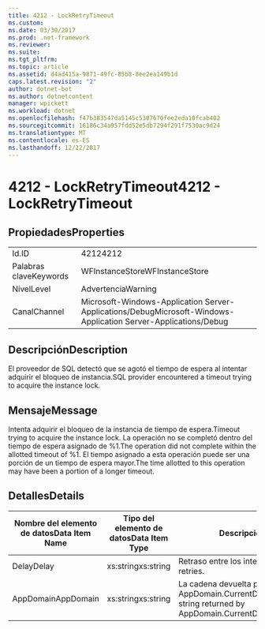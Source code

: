 ```yaml
---
title: 4212 - LockRetryTimeout
ms.custom: 
ms.date: 03/30/2017
ms.prod: .net-framework
ms.reviewer: 
ms.suite: 
ms.tgt_pltfrm: 
ms.topic: article
ms.assetid: d4ad415a-9871-49fc-85b8-8ee2ea149b1d
caps.latest.revision: "2"
author: dotnet-bot
ms.author: dotnetcontent
manager: wpickett
ms.workload: dotnet
ms.openlocfilehash: f47b383547da5145c5307670fee2eda10fcab402
ms.sourcegitcommit: 16186c34a957fdd52e5db7294f291f7530ac9d24
ms.translationtype: MT
ms.contentlocale: es-ES
ms.lasthandoff: 12/22/2017
---
```

# <a name="4212---lockretrytimeout"></a><span data-ttu-id="5791d-102">4212 - LockRetryTimeout</span><span class="sxs-lookup"><span data-stu-id="5791d-102">4212 - LockRetryTimeout</span></span>
## <a name="properties"></a><span data-ttu-id="5791d-103">Propiedades</span><span class="sxs-lookup"><span data-stu-id="5791d-103">Properties</span></span>  
  
|||  
|-|-|  
|<span data-ttu-id="5791d-104">Id.</span><span class="sxs-lookup"><span data-stu-id="5791d-104">ID</span></span>|<span data-ttu-id="5791d-105">4212</span><span class="sxs-lookup"><span data-stu-id="5791d-105">4212</span></span>|  
|<span data-ttu-id="5791d-106">Palabras clave</span><span class="sxs-lookup"><span data-stu-id="5791d-106">Keywords</span></span>|<span data-ttu-id="5791d-107">WFInstanceStore</span><span class="sxs-lookup"><span data-stu-id="5791d-107">WFInstanceStore</span></span>|  
|<span data-ttu-id="5791d-108">Nivel</span><span class="sxs-lookup"><span data-stu-id="5791d-108">Level</span></span>|<span data-ttu-id="5791d-109">Advertencia</span><span class="sxs-lookup"><span data-stu-id="5791d-109">Warning</span></span>|  
|<span data-ttu-id="5791d-110">Canal</span><span class="sxs-lookup"><span data-stu-id="5791d-110">Channel</span></span>|<span data-ttu-id="5791d-111">Microsoft-Windows-Application Server-Applications/Debug</span><span class="sxs-lookup"><span data-stu-id="5791d-111">Microsoft-Windows-Application Server-Applications/Debug</span></span>|  
  
## <a name="description"></a><span data-ttu-id="5791d-112">Descripción</span><span class="sxs-lookup"><span data-stu-id="5791d-112">Description</span></span>  
 <span data-ttu-id="5791d-113">El proveedor de SQL detectó que se agotó el tiempo de espera al intentar adquirir el bloqueo de instancia.</span><span class="sxs-lookup"><span data-stu-id="5791d-113">SQL provider encountered a timeout trying to acquire the instance lock.</span></span>  
  
## <a name="message"></a><span data-ttu-id="5791d-114">Mensaje</span><span class="sxs-lookup"><span data-stu-id="5791d-114">Message</span></span>  
 <span data-ttu-id="5791d-115">Intenta adquirir el bloqueo de la instancia de tiempo de espera.</span><span class="sxs-lookup"><span data-stu-id="5791d-115">Timeout trying to acquire the instance lock.</span></span>  <span data-ttu-id="5791d-116">La operación no se completó dentro del tiempo de espera asignado de %1.</span><span class="sxs-lookup"><span data-stu-id="5791d-116">The operation did not complete within the allotted timeout of %1.</span></span> <span data-ttu-id="5791d-117">El tiempo asignado a esta operación puede ser una porción de un tiempo de espera mayor.</span><span class="sxs-lookup"><span data-stu-id="5791d-117">The time allotted to this operation may have been a portion of a longer timeout.</span></span>  
  
## <a name="details"></a><span data-ttu-id="5791d-118">Detalles</span><span class="sxs-lookup"><span data-stu-id="5791d-118">Details</span></span>  
  
|<span data-ttu-id="5791d-119">Nombre del elemento de datos</span><span class="sxs-lookup"><span data-stu-id="5791d-119">Data Item Name</span></span>|<span data-ttu-id="5791d-120">Tipo del elemento de datos</span><span class="sxs-lookup"><span data-stu-id="5791d-120">Data Item Type</span></span>|<span data-ttu-id="5791d-121">Descripción</span><span class="sxs-lookup"><span data-stu-id="5791d-121">Description</span></span>|  
|--------------------|--------------------|-----------------|  
|<span data-ttu-id="5791d-122">Delay</span><span class="sxs-lookup"><span data-stu-id="5791d-122">Delay</span></span>|<span data-ttu-id="5791d-123">xs:string</span><span class="sxs-lookup"><span data-stu-id="5791d-123">xs:string</span></span>|<span data-ttu-id="5791d-124">Retraso entre los intentos.</span><span class="sxs-lookup"><span data-stu-id="5791d-124">The delay between retries.</span></span>|  
|<span data-ttu-id="5791d-125">AppDomain</span><span class="sxs-lookup"><span data-stu-id="5791d-125">AppDomain</span></span>|<span data-ttu-id="5791d-126">xs:string</span><span class="sxs-lookup"><span data-stu-id="5791d-126">xs:string</span></span>|<span data-ttu-id="5791d-127">La cadena devuelta por AppDomain.CurrentDomain.FriendlyName.</span><span class="sxs-lookup"><span data-stu-id="5791d-127">The string returned by AppDomain.CurrentDomain.FriendlyName.</span></span>|
